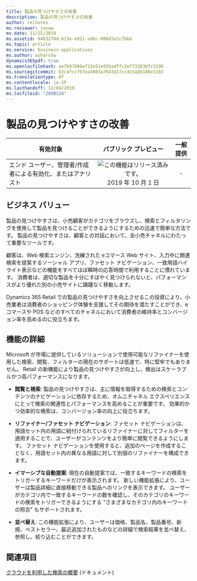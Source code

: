 ```yaml
---
title: 製品の見つけやすさの改善
description: 製品の見つけやすさの改善
author: relnotes
ms.reviewer: josaw
ms.date: 11/15/2019
ms.assetid: 8463278d-615e-e911-a96c-000d3a1c7bbb
ms.topic: article
ms.service: business-applications
ms.author: asharchw
dynamics365pdf: true
ms.openlocfilehash: aefb97686ef13e51e93ba4ffc2ef73383bfc5196
ms.sourcegitcommit: b3c4fcc7b7ea3803a7643417cc415abb10be1182
ms.translationtype: HT
ms.contentlocale: ja-JP
ms.lasthandoff: 12/04/2019
ms.locfileid: "2890134"
---
```

# <a name="enhancements-for-product-discoverability"></a>製品の見つけやすさの改善


| 有効対象    |  パブリック プレビュー | 一般提供 | 
| ---------- | :----------: |:----------: |
|エンド ユーザー、管理者/作成者による有効化、またはアナリスト|![この機能はリリース済みです。](/dynamics365-release-plan/media/green-checkmark.png "この機能はリリース済みです。") 2019 年 10 月 1 日| -|


## <a name="business-value"></a>ビジネス バリュー
<!-- bv start -->
製品の見つけやすさは、小売顧客がカテゴリをブラウズし、検索とフィルタリングを使用して製品を見つけることができるようにするための迅速で簡単な方法です。 製品の見つけやすさは、顧客との対話において、全小売チャネルにわたって重要なツールです。 

顧客は、Web 検索エンジン、洗練された eコマース Web サイト、入力中に関連検索を提案するソーシャル アプリ、ファセット ナビゲーション、一致用語ハイライト表示などの機能をすべてほぼ瞬時の応答時間で利用することに慣れています。 消費者は、適切な製品を十分にすばやく見つけられないと、パフォーマンスがより優れた別の小売サイトに躊躇なく移動します。 

Dynamics 365 Retail での製品の見つけやすさを向上させるこの投資により、小売業者は消費者のショッピング体験を支援してその期待を満たすことができ、eコマースや POS などのすべてのチャネルにおいて消費者の維持率とコンバージョン率を高めるのに役立ちます。
<!-- bv end -->



## <a name="feature-details"></a>機能の詳細
<!--feature detail start -->
Microsoft が市場に提供しているソリューションで使用可能なリファイナーを使用した検索、閲覧、フィルターの現在のサポートは低速で、特に堅牢でもありません。 Retail の新機能により製品の見つけやすさが向上し、検出はスケーラブルかつ高パフォーマンスになります。

-  **閲覧と検索**: 製品の見つけやすさは、主に情報を取得するための検索とコンテンツのナビゲーションに依存するため、オムニチャネル エクスペリエンスにとって検索の関連性とパフォーマンスを高めることが重要です。 効果的かつ効率的な検索は、コンバージョン率の向上に役立ちます。 

-  **リファイナー/ファセット ナビゲーション**: ファセット ナビゲーションは、用語セット内の用語に紐付けられているリファイナーに対してフィルターを適用することで、ユーザーがコンテンツをより簡単に閲覧できるようにします。 ファセット ナビゲーションを使用すると、追加のページを作成することなく、用語セット内の異なる用語に対して別個のリファイナーを構成できます。

- **イマーシブな自動提案**: 現在の自動提案では、一致するキーワードの検索をトリガーするキーワードだけが表示されます。 新しい機能拡張により、ユーザーは製品詳細に直接移動できる製品へのリンクを表示できます。 ユーザーがカテゴリ内で一致するキーワードの数を確認し、そのカテゴリのキーワードの検索をトリガーできるようにする "さまざまなカテゴリ内のキーワードの照合" もサポートされます。 

- **並べ替え**: この機能拡張により、ユーザーは価格、製品名、製品番号、新規、ベストセラー、最近追加されたものなどの詳細で検索結果を並べ替え、参照し、絞り込むことができます。
<!--feature detail end -->










## <a name="see-also"></a>関連項目

[クラウドを利用した検索の概要](https://docs.microsoft.com/dynamics365/commerce/cloud-powered-search-overview) (ドキュメント)
